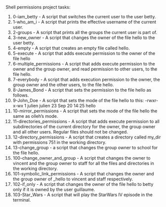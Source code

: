 Shell permissions project tasks:
1. 0-iam_betty - A script that switches the current user to the user betty.
2. 1-who_am_i - A script that prints the effective username of the current user.
3. 2-groups - A script that prints all the groups the current user is part of.
4. 3-new_owner - A script that changes the owner of the file hello to the user betty.
5. 4-empty - A script that creates an empty file called hello.
6. 5-execute - A script that adds execute permission to the owner of the file hello
7. 6-multiple_permissions - A script that adds execute permission to the owner and the group owner, and read permission to other users, to the file hello.
8. 7-everybody - A script that adds execution permission to the owner, the group owner and the other users, to the file hello.
9. 8-James_Bond - A script that sets the permission to the file hello as follows.
10. 9-John_Doe - A script that sets the mode of the file hello to this: -rwxr-x-wx 1 julien julien 23 Sep 20 14:25 hello
11. 10-mirror_permissions - A script that sets the mode of the file hello the same as olleh’s mode.
12. 11-directories_permissions - A script that adds execute permission to all subdirectories of the current directory for the owner, the group owner and all other users. Regular files should not be changed.
13. 12-directory_permissions - A script that creates a directory called my_dir with permissions 751 in the working directory.
14. 13-change_group - a script that changes the group owner to school for the file hello.
15. 100-change_owner_and_group - A script that changes the owner to vincent and the group owner to staff for all the files and directories in the working directory.
16. 101-symbolic_link_permissions - A script that changes the owner and the group owner of _hello to vincent and staff respectively.
17. 102-if_only - A script that changes the owner of the file hello to betty only if it is owned by the user guillaume.
18. 103-Star_Wars - A script that will play the StarWars IV episode in the terminal.

